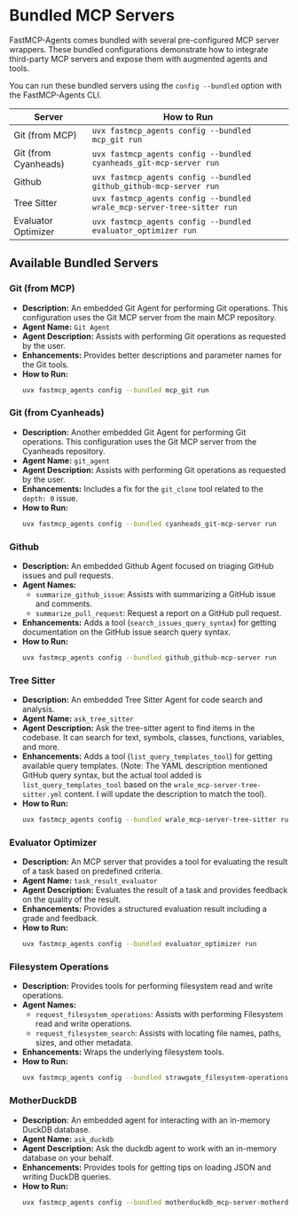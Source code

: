 # Bundled MCP Servers

FastMCP-Agents comes bundled with several pre-configured MCP server wrappers. These bundled configurations demonstrate how to integrate third-party MCP servers and expose them with augmented agents and tools.

You can run these bundled servers using the `config --bundled` option with the FastMCP-Agents CLI.

| Server | How to Run |
|--------|------------|
| Git (from MCP) | `uvx fastmcp_agents config --bundled mcp_git run` |
| Git (from Cyanheads) | `uvx fastmcp_agents config --bundled cyanheads_git-mcp-server run` |
| Github | `uvx fastmcp_agents config --bundled github_github-mcp-server run` |
| Tree Sitter | `uvx fastmcp_agents config --bundled wrale_mcp-server-tree-sitter run` |
| Evaluator Optimizer | `uvx fastmcp_agents config --bundled evaluator_optimizer run` |

## Available Bundled Servers

### Git (from MCP)

*   **Description:** An embedded Git Agent for performing Git operations. This configuration uses the Git MCP server from the main MCP repository.
*   **Agent Name:** `Git Agent`
*   **Agent Description:** Assists with performing Git operations as requested by the user.
*   **Enhancements:** Provides better descriptions and parameter names for the Git tools.
*   **How to Run:**
    ```bash
    uvx fastmcp_agents config --bundled mcp_git run
    ```

### Git (from Cyanheads)

*   **Description:** Another embedded Git Agent for performing Git operations. This configuration uses the Git MCP server from the Cyanheads repository.
*   **Agent Name:** `git_agent`
*   **Agent Description:** Assists with performing Git operations as requested by the user.
*   **Enhancements:** Includes a fix for the `git_clone` tool related to the `depth: 0` issue.
*   **How to Run:**
    ```bash
    uvx fastmcp_agents config --bundled cyanheads_git-mcp-server run
    ```

### Github

*   **Description:** An embedded Github Agent focused on triaging GitHub issues and pull requests.
*   **Agent Names:**
    *   `summarize_github_issue`: Assists with summarizing a GitHub issue and comments.
    *   `summarize_pull_request`: Request a report on a GitHub pull request.
*   **Enhancements:** Adds a tool (`search_issues_query_syntax`) for getting documentation on the GitHub issue search query syntax.
*   **How to Run:**
    ```bash
    uvx fastmcp_agents config --bundled github_github-mcp-server run
    ```

### Tree Sitter

*   **Description:** An embedded Tree Sitter Agent for code search and analysis.
*   **Agent Name:** `ask_tree_sitter`
*   **Agent Description:** Ask the tree-sitter agent to find items in the codebase. It can search for text, symbols, classes, functions, variables, and more.
*   **Enhancements:** Adds a tool (`list_query_templates_tool`) for getting available query templates. (Note: The YAML description mentioned GitHub query syntax, but the actual tool added is `list_query_templates_tool` based on the `wrale_mcp-server-tree-sitter.yml` content. I will update the description to match the tool).
*   **How to Run:**
    ```bash
    uvx fastmcp_agents config --bundled wrale_mcp-server-tree-sitter run
    ```

### Evaluator Optimizer

*   **Description:** An MCP server that provides a tool for evaluating the result of a task based on predefined criteria.
*   **Agent Name:** `task_result_evaluator`
*   **Agent Description:** Evaluates the result of a task and provides feedback on the quality of the result.
*   **Enhancements:** Provides a structured evaluation result including a grade and feedback.
*   **How to Run:**
    ```bash
    uvx fastmcp_agents config --bundled evaluator_optimizer run
    ```

### Filesystem Operations

*   **Description:** Provides tools for performing filesystem read and write operations.
*   **Agent Names:**
    *   `request_filesystem_operations`: Assists with performing Filesystem read and write operations.
    *   `request_filesystem_search`: Assists with locating file names, paths, sizes, and other metadata.
*   **Enhancements:** Wraps the underlying filesystem tools.
*   **How to Run:**
    ```bash
    uvx fastmcp_agents config --bundled strawgate_filesystem-operations run
    ```

### MotherDuckDB

*   **Description:** An embedded agent for interacting with an in-memory DuckDB database.
*   **Agent Name:** `ask_duckdb`
*   **Agent Description:** Ask the duckdb agent to work with an in-memory database on your behalf.
*   **Enhancements:** Provides tools for getting tips on loading JSON and writing DuckDB queries.
*   **How to Run:**
    ```bash
    uvx fastmcp_agents config --bundled motherduckdb_mcp-server-motherduck run
